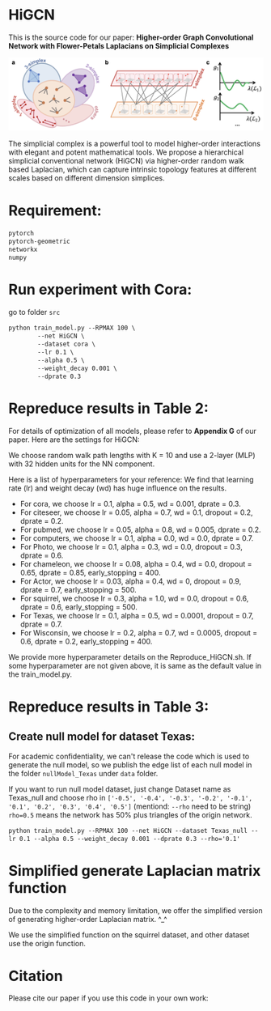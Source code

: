 # HiGCN

This is the source code for our  paper: **Higher-order Graph Convolutional Network with Flower-Petals Laplacians on Simplicial Complexes**


<p align="center">
  <img src=".\img\FP_model.png" width="700">
</p>

[//]: # (Hidden state feature extraction is performed by a neural networks using individual node features propagated via GPR. Note that both the GPR weights <img src="https://render.githubusercontent.com/render/math?math=\gamma_k"> and parameter set <img src="https://render.githubusercontent.com/render/math?math=\{\theta\}"> of the neural network are learned simultaneously in an end-to-end fashion &#40;as indicated in red&#41;.)
The simplicial complex is a powerful tool to model higher-order interactions with elegant and potent mathematical tools. 
We propose a hierarchical simplicial conventional network (HiGCN) via higher-order random walk based Laplacian, which can capture intrinsic topology features at different scales based on different dimension simplices.



# Requirement:
```
pytorch
pytorch-geometric
networkx
numpy
```

# Run experiment with Cora:

go to folder `src`
```
python train_model.py --RPMAX 100 \
        --net HiGCN \
        --dataset cora \
        --lr 0.1 \
        --alpha 0.5 \
        --weight_decay 0.001 \
        --dprate 0.3
```

# Repreduce results in Table 2:


For details of optimization of all models, please refer to **Appendix G** of our paper. Here are the settings for HiGCN:

We choose random walk path lengths with K = 10 and use a 2-layer (MLP) with 32 hidden units for the NN component. 



Here is a list of hyperparameters for your reference:
We find that learning rate (lr) and weight decay (wd) has huge influence on the results.

- For cora, we choose lr = 0.1, alpha = 0.5, wd = 0.001, dprate = 0.3. 
- For citeseer, we choose lr = 0.05, alpha = 0.7, wd = 0.1, dropout = 0.2, dprate = 0.2.
- For pubmed, we choose lr = 0.05, alpha = 0.8, wd = 0.005, dprate = 0.2.
- For computers, we choose lr = 0.1, alpha = 0.0, wd = 0.0, dprate = 0.7.
- For Photo, we choose lr = 0.1, alpha = 0.3, wd = 0.0, dropout = 0.3, dprate = 0.6.
- For chameleon, we choose lr = 0.08, alpha = 0.4, wd = 0.0, dropout = 0.65, dprate = 0.85, early_stopping = 400.
- For Actor, we choose lr = 0.03, alpha = 0.4, wd = 0, dropout = 0.9, dprate = 0.7, early_stopping = 500.
- For squirrel, we choose lr = 0.3, alpha = 1.0, wd = 0.0,  dropout = 0.6, dprate = 0.6, early_stopping = 500.
- For Texas, we choose lr = 0.1, alpha = 0.5, wd = 0.0001, dropout = 0.7, dprate = 0.7.
- For Wisconsin, we choose lr = 0.2, alpha = 0.7, wd = 0.0005, dropout = 0.6, dprate = 0.2, early_stopping = 400.

We provide more hyperparameter details on the Reproduce_HiGCN.sh. 
If some hyperparameter are not given above, it is same as the default value in the train_model.py.


# Repreduce results in Table 3:
## Create null model for dataset Texas:
For academic confidentiality, we can't release the code which is used to generate the null model, 
so we publish the edge list of each null model in the folder `nullModel_Texas` under `data` folder.

If you want to run null model dataset, just change Dataset name as Texas_null and choose rho in 
`['-0.5', '-0.4', '-0.3', '-0.2', '-0.1', '0.1', '0.2', '0.3', '0.4', '0.5']` (mentiond: `--rho` need to be string)
`rho=0.5` means the network has 50% plus triangles of the origin network.

```
python train_model.py --RPMAX 100 --net HiGCN --dataset Texas_null --lr 0.1 --alpha 0.5 --weight_decay 0.001 --dprate 0.3 --rho='0.1'
```


# Simplified generate Laplacian matrix function
Due to the complexity and memory limitation, we offer the simplified version of generating higher-order Laplacian matrix. ^_^

We use the simplified function on the squirrel dataset, and other dataset use the origin function.

# Citation
Please cite our paper if you use this code in your own work:
```latex

```

 



